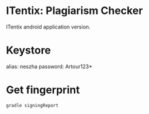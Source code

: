 # ITentix: Plagiarism Checker
ITentix android application version.

# Keystore
alias: neszha
password: Artour123*

# Get fingerprint
```
gradle signingReport
```